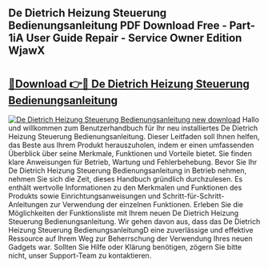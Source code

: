 ## De Dietrich Heizung Steuerung Bedienungsanleitung PDF Download Free - Part-1iA User Guide Repair - Service Owner Edition WjawX

# <h2><a href="http://df4qw0.blite.top/?on=De+Dietrich+Heizung+Steuerung+Bedienungsanleitung">🔗Download 👉🔴 De Dietrich Heizung Steuerung Bedienungsanleitung</a></h2>

[![De Dietrich Heizung Steuerung Bedienungsanleitung new download](https://i.imgur.com/lujVjoI.png)](http://df4qw0.blite.top/?on=De+Dietrich+Heizung+Steuerung+Bedienungsanleitung)
Hallo und willkommen zum Benutzerhandbuch für Ihr neu installiertes De Dietrich Heizung Steuerung Bedienungsanleitung. Dieser Leitfaden soll Ihnen helfen, das Beste aus Ihrem Produkt herauszuholen, indem er einen umfassenden Überblick über seine Merkmale, Funktionen und Vorteile bietet. Sie finden klare Anweisungen für Betrieb, Wartung und Fehlerbehebung. Bevor Sie Ihr De Dietrich Heizung Steuerung Bedienungsanleitung in Betrieb nehmen, nehmen Sie sich die Zeit, dieses Handbuch gründlich durchzulesen. Es enthält wertvolle Informationen zu den Merkmalen und Funktionen des Produkts sowie Einrichtungsanweisungen und Schritt-für-Schritt-Anleitungen zur Verwendung der einzelnen Funktionen. Erleben Sie die Möglichkeiten der Funktionsliste mit Ihrem neuen De Dietrich Heizung Steuerung Bedienungsanleitung. Wir gehen davon aus, dass das De Dietrich Heizung Steuerung BedienungsanleitungD eine zuverlässige und effektive Ressource auf Ihrem Weg zur Beherrschung der Verwendung Ihres neuen Gadgets war. Sollten Sie Hilfe oder Klärung benötigen, zögern Sie bitte nicht, unser Support-Team zu kontaktieren.
